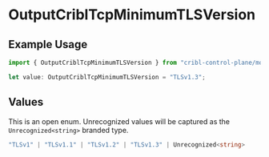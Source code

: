 # OutputCriblTcpMinimumTLSVersion

## Example Usage

```typescript
import { OutputCriblTcpMinimumTLSVersion } from "cribl-control-plane/models";

let value: OutputCriblTcpMinimumTLSVersion = "TLSv1.3";
```

## Values

This is an open enum. Unrecognized values will be captured as the `Unrecognized<string>` branded type.

```typescript
"TLSv1" | "TLSv1.1" | "TLSv1.2" | "TLSv1.3" | Unrecognized<string>
```